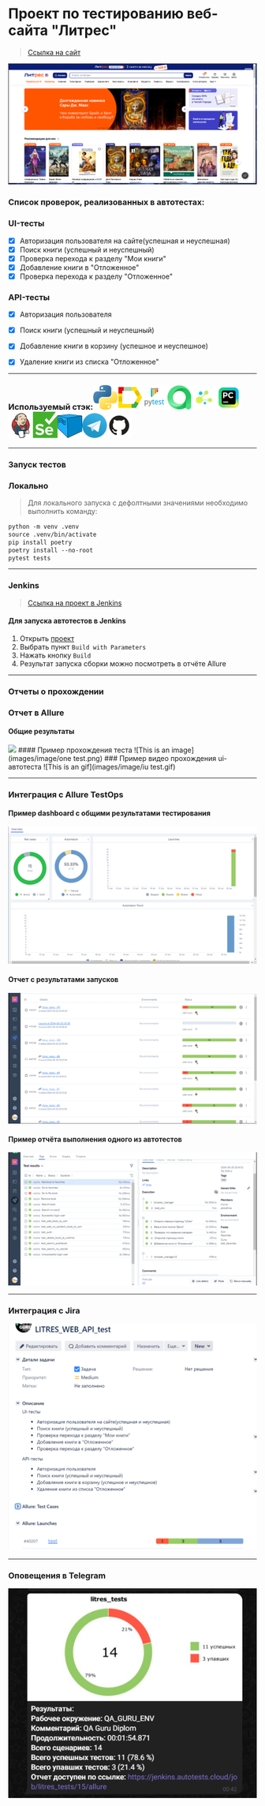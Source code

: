<h1> Проект по тестированию веб-сайта "Литрес"</h1>

> <a target="_blank" href="https://www.litres.ru">Ссылка на сайт</a>

![This is an image](images/image/Литрес.png)

<h3> Список проверок, реализованных в автотестах:</h3>

### UI-тесты
- [x] Авторизация пользователя на сайте(успешная и неуспешная)
- [x] Поиск книги (успешный и неуспешный)
- [x] Проверка перехода к разделу "Мои книги"
- [x] Добавление книги в "Отложенное"
- [x] Проверка перехода к разделу "Отложенное"

### API-тесты
- [x] Авторизация пользователя
- [x] Поиск книги (успешный и неуспешный)
- [x] Добавление книги в корзину (успешное и неуспешное)
- [x] Удаление книги из списка "Отложенное"


----
### Используемый стэк:<img src="images/icons/python.png" width="50"><img src="images/icons/allure_report.png" width="50"><img src="images/icons/pytest.png" width="50"><img src="images/icons/allure_testops.png" width="50"><img src="images/icons/selene.png" width="50"><img src="images/icons/intellij_pycharm.png" width="50"><img src="images/icons/jenkins.png" width="50"><img src="images/icons/selenium.png" width="50"><img src="images/icons/selenoid.png" width="50"><img src="images/icons/tg.png" width="50"><img src="images/icons/GitHub.svg" width="50">

----
### Запуск тестов
### Локально
> Для локального запуска с дефолтными значениями необходимо выполнить команду:
```
python -m venv .venv
source .venv/bin/activate
pip install poetry
poetry install --no-root
pytest tests
```

----
### Jenkins
> <a target="_blank" href="https://jenkins.autotests.cloud/job/litres_tests/">Ссылка на проект в Jenkins</a>

#### Для запуска автотестов в Jenkins

1. Открыть <a target="_blank" href="https://jenkins.autotests.cloud/job/litres_tests/">проект</a>
2. Выбрать пункт `Build with Parameters`
3. Нажать кнопку `Build`
4. Результат запуска сборки можно посмотреть в отчёте Allure

----
### Отчеты о прохождении
### Отчет в Allure

#### Общие результаты
<img src="images/image/allure results.png)">
#### Пример прохождения теста
![This is an image](images/image/one test.png)
### Пример видео прохождения ui-автотеста
![This is an gif](images/image/iu test.gif)


----
### Интеграция с Allure TestOps
#### Пример dashboard с общими результатами тестирования
![This is an image](images/image/dashboard.png)

#### Отчет с результатами запусков
![This is an image](images/image/лаучер.png)

#### Пример отчёта выполнения одного из автотестов
![This is an image](images/image/Test_testOps.png)

----
### Интеграция с Jira

![This is an image](images/image/jira.png)

----
### Оповещения в Telegram
![This is an image](images/image/telegram_bot.png)



